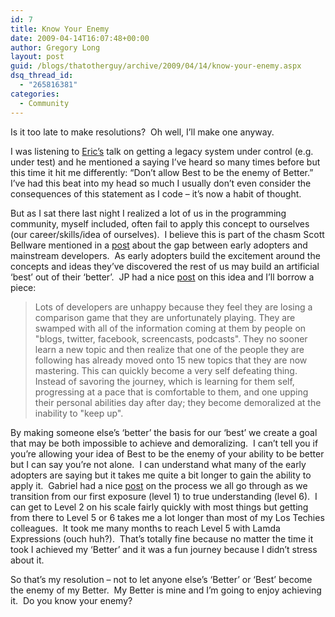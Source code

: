 ```yaml
---
id: 7
title: Know Your Enemy
date: 2009-04-14T16:07:48+00:00
author: Gregory Long
layout: post
guid: /blogs/thatotherguy/archive/2009/04/14/know-your-enemy.aspx
dsq_thread_id:
  - "265816381"
categories:
  - Community
---
```

Is it too late to make resolutions?&#160; Oh well, I’ll make one anyway.

I was listening to <a href="http://www.lostechies.com/blogs/eric/default.aspx" target="_blank">Eric’s</a> talk on getting a legacy system under control (e.g. under test) and he mentioned a saying I’ve heard so many times before but this time it hit me differently: “Don’t allow Best to be the enemy of Better.”&#160; I’ve had this beat into my head so much I usually don’t even consider the consequences of this statement as I code – it’s now a habit of thought.

But as I sat there last night I realized a lot of us in the programming community, myself included, often fail to apply this concept to ourselves (our career/skills/idea of ourselves).&#160; I believe this is part of the chasm Scott Bellware mentioned in a <a href="http://blog.scottbellware.com/2009/02/teaching-symbology-and-intellectual_01.html" target="_blank">post</a> about the gap between early adopters and mainstream developers.&#160; As early adopters build the excitement around the concepts and ideas they’ve discovered the rest of us may build an artificial ‘best’ out of their ‘better’.&#160; JP had a nice <a href="http://blog.jpboodhoo.com/FocusOnFunAndStepIntoFreedomInYourCareer.aspx" target="_blank">post</a> on this idea and I’ll borrow a piece:

> Lots of developers are unhappy because they feel they are losing a comparison game that they are unfortunately playing. They are swamped with all of the information coming at them by people on "blogs, twitter, facebook, screencasts, podcasts". They no sooner learn a new topic and then realize that one of the people they are following has already moved onto 15 new topics that they are now mastering. This can quickly become a very self defeating thing. Instead of savoring the journey, which is learning for them self, progressing at a pace that is comfortable to them, and one upping their personal abilities day after day; they become demoralized at the inability to "keep up".

By making someone else&#8217;s ‘better’ the basis for our ‘best’ we create a goal that may be both impossible to achieve and demoralizing.&#160; I can’t tell you if you’re allowing your idea of Best to be the enemy of your ability to be better but I can say you’re not alone.&#160; I can understand what many of the early adopters are saying but it takes me quite a bit longer to gain the ability to apply it.&#160; Gabriel had a nice <a href="http://www.lostechies.com/blogs/gabrielschenker/archive/2009/02/05/learning-and-understanding.aspx" target="_blank">post</a> on the process we all go through as we transition from our first exposure (level 1) to true understanding (level 6).&#160; I can get to Level 2 on his scale fairly quickly with most things but getting from there to Level 5 or 6 takes me a lot longer than most of my Los Techies colleagues.&#160; It took me many months to reach Level 5 with Lamda Expressions (ouch huh?).&#160; That’s totally fine because no matter the time it took I achieved my ‘Better’ and it was a fun journey because I didn’t stress about it.

So that’s my resolution – not to let anyone else’s ‘Better’ or ‘Best’ become the enemy of my Better.&#160; My Better is mine and I’m going to enjoy achieving it.&#160; Do you know your enemy?